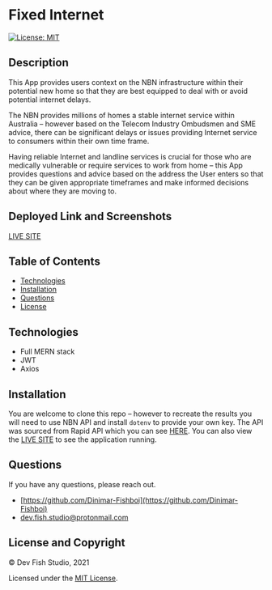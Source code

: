 # Fixed Internet

[![License: MIT](https://img.shields.io/badge/License-MIT-yellow.svg)](https://opensource.org/licenses/MIT)

## Description

This App provides users context on the NBN infrastructure within their potential new home so that they are best equipped to deal with or avoid potential internet delays.

The NBN provides millions of homes a stable internet service within Australia – however based on the Telecom Industry Ombudsmen and SME advice, there can be significant delays or issues providing Internet service to consumers within their own time frame.

Having reliable Internet and landline services is crucial for those who are medically vulnerable or require services to work from home – this App provides questions and advice based on the address the User enters so that they can be given appropriate timeframes and make informed decisions about where they are moving to.

## Deployed Link and Screenshots

[LIVE SITE](https://fixed-internet.herokuapp.com/)


## Table of Contents 
- [Technologies](#technologies)
- [Installation](#installation)
- [Questions](#questions)
- [License](#license-and-copyright)

## Technologies

- Full MERN stack
- JWT
- Axios


## Installation

You are welcome to clone this repo – however to recreate the results you will need to use NBN API and install ```dotenv``` to provide your own key. The API was sourced from Rapid API which you can see [HERE](https://rapidapi.com/api-endpoints/api/nbnco-address-check/). You can also view the [LIVE SITE](https://fixed-internet.herokuapp.com/) to see the application running.

## Questions

If you have any questions, please reach out.

- [https://github.com/Dinimar-Fishboi](https://github.com/Dinimar-Fishboi)
- [dev.fish.studio@protonmail.com ](#dev.fish.studio@protonmail.com )

## License and Copyright

 © Dev Fish Studio, 2021

Licensed under the [MIT License](LICENSE).

